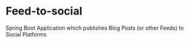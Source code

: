 # Feed-to-social
Spring Boot Application which publishes Blog Posts (or other Feeds) to Social Platforms
